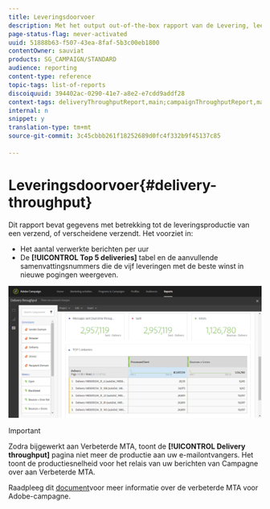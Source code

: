 ```yaml
---
title: Leveringsdoorvoer
description: Met het output out-of-the-box rapport van de Levering, leer over het succes van uw levering.
page-status-flag: never-activated
uuid: 51888b63-f507-43ea-8faf-5b3c00eb1800
contentOwner: sauviat
products: SG_CAMPAIGN/STANDARD
audience: reporting
content-type: reference
topic-tags: list-of-reports
discoiquuid: 394402ac-0290-41e7-a8e2-e7cdd9addf28
context-tags: deliveryThroughputReport,main;campaignThroughputReport,main;programThroughputReport,main
internal: n
snippet: y
translation-type: tm+mt
source-git-commit: 3c45cbbb261f18252689d0fc4f332b9f45137c85

---
```



# Leveringsdoorvoer{#delivery-throughput}

Dit rapport bevat gegevens met betrekking tot de leveringsproductie van een verzend, of verscheidene verzendt. Het voorziet in:

* Het aantal verwerkte berichten per uur
* De **[!UICONTROL Top 5 deliveries]** tabel en de aanvullende samenvattingsnummers die de vijf leveringen met de beste winst in nieuwe pogingen weergeven.

![](assets/delivery_reports_1.png)

>[!IMPORTANT]
>
>Zodra bijgewerkt aan Verbeterde MTA, toont de **[!UICONTROL Delivery throughput]** pagina niet meer de productie aan uw e-mailontvangers. Het toont de productiesnelheid voor het relais van uw berichten van Campagne over aan Verbeterde MTA.
>
>Raadpleeg dit [document](https://helpx.adobe.com/campaign/kb/campaign-enhanced-mta.html)voor meer informatie over de verbeterde MTA voor Adobe-campagne.

